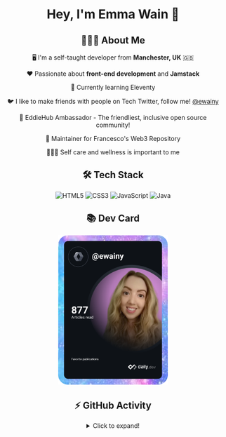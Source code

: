 <div align="center">
  
  # Hey, I'm Emma Wain 👋


## 👩🏼‍💻 About Me

🖥 I'm a self-taught developer from **Manchester, UK** 🇬🇧

❤️ Passionate about **front-end development** and **Jamstack**

🌱 Currently learning Eleventy 

🐦 I like to make friends with people on Tech Twitter, follow me! [@ewainy](https://twitter.com/ewainy) 

🐰 EddieHub Ambassador - The friendliest, inclusive open source community!

🚀 Maintainer for Francesco's Web3 Repository

🧘🏼‍♀️ Self care and wellness is important to me 

## 🛠 Tech Stack

<img alt="HTML5" src="https://img.shields.io/badge/html5-%23f4c5ff.svg?style=for-the-badge&logo=html5&logoColor=000000"/>
<img alt="CSS3" src="https://img.shields.io/badge/css3-%23cdc9ff.svg?style=for-the-badge&logo=css3&logoColor=000000"/>
<img alt="JavaScript" src="https://img.shields.io/badge/javascript-%23c7e2ff.svg?style=for-the-badge&logo=javascript&logoColor=000000"/>
<img alt="Java" src="https://img.shields.io/badge/java-%23c2fffb.svg?style=for-the-badge&logo=java&logoColor=000000"/>


## 📚 Dev Card
<a href="https://app.daily.dev/ewainy"><img src="https://github.com/ewainy/ewainy/blob/main/devcard.svg" width="250" alt="my dev card which shows a picture of me and shows articles read and favourite tech categories from the platform daily dev"/></a>


## ⚡ GitHub Activity

<details>
  <summary>Click to expand!</summary>
  
<!--START_SECTION:activity-->
1. 🎉 Merged PR [#2048](https://github.com/EddieHubCommunity/hacktoberfest-practice/pull/2048) in [EddieHubCommunity/hacktoberfest-practice](https://github.com/EddieHubCommunity/hacktoberfest-practice)
2. 🎉 Merged PR [#2045](https://github.com/EddieHubCommunity/hacktoberfest-practice/pull/2045) in [EddieHubCommunity/hacktoberfest-practice](https://github.com/EddieHubCommunity/hacktoberfest-practice)
3. 🗣 Commented on [#150](https://github.com/FrancescoXX/free-Web3-resources/issues/150) in [FrancescoXX/free-Web3-resources](https://github.com/FrancescoXX/free-Web3-resources)
4. ❗️ Closed issue [#141](https://github.com/FrancescoXX/free-Web3-resources/issues/141) in [FrancescoXX/free-Web3-resources](https://github.com/FrancescoXX/free-Web3-resources)
5. 🗣 Commented on [#141](https://github.com/FrancescoXX/free-Web3-resources/issues/141) in [FrancescoXX/free-Web3-resources](https://github.com/FrancescoXX/free-Web3-resources)
<!--END_SECTION:activity-->

</details>



</div>

